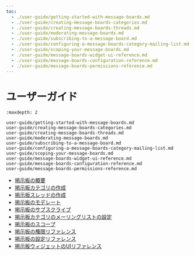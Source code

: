```yaml
---
toc:
  - ./user-guide/getting-started-with-message-boards.md
  - ./user-guide/creating-message-boards-categories.md
  - ./user-guide/creating-message-boards-threads.md
  - ./user-guide/moderating-message-boards.md
  - ./user-guide/subscribing-to-a-message-board.md
  - ./user-guide/configuring-a-message-boards-category-mailing-list.md
  - ./user-guide/scoping-your-message-boards.md
  - ./user-guide/message-boards-widget-ui-reference.md
  - ./user-guide/message-boards-configuration-reference.md
  - ./user-guide/message-boards-permissions-reference.md
---
```


# ユーザーガイド

```{toctree}
:maxdepth: 2

user-guide/getting-started-with-message-boards.md
user-guide/creating-message-boards-categories.md
user-guide/creating-message-boards-threads.md
user-guide/moderating-message-boards.md
user-guide/subscribing-to-a-message-board.md
user-guide/configuring-a-message-boards-category-mailing-list.md
user-guide/scoping-your-message-boards.md
user-guide/message-boards-widget-ui-reference.md
user-guide/message-boards-configuration-reference.md
user-guide/message-boards-permissions-reference.md
```

* [掲示板の概要](./user-guide/getting-started-with-message-boards.md)
* [掲示板カテゴリの作成](./user-guide/creating-message-boards-categories.md)
* [掲示板スレッドの作成](./user-guide/creating-message-boards-threads.md)
* [掲示板のモデレート](./user-guide/moderating-message-boards.md)
* [掲示板のサブスクライブ](./user-guide/subscribing-to-a-message-board.md)
* [掲示板カテゴリのメーリングリストの設定](./user-guide/configuring-a-message-boards-category-mailing-list.md)
* [掲示板のスコープ](./user-guide/scoping-your-message-boards.md)
* [掲示板の権限リファレンス](./user-guide/message-boards-permissions-reference.md)
* [掲示板の設定リファレンス](./user-guide/message-boards-configuration-reference.md)
* [掲示板ウィジェットのUIリファレンス](./user-guide/message-boards-widget-ui-reference.md)